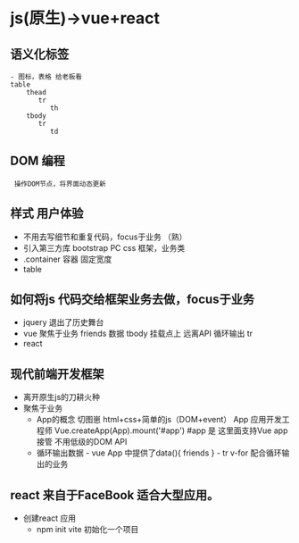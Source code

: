 # js(原生)->vue+react

## 语义化标签
    - 图标，表格 给老板看
    table 
        thead
           tr 
              th
        tbody
           tr
              td

## DOM 编程
     操作DOM节点，将界面动态更新

## 样式  用户体验
   - 不用去写细节和重复代码，focus于业务 （熟）
   - 引入第三方库 bootstrap PC css 框架，业务类
   - .container  容器 固定宽度
   - table 

## 如何将js 代码交给框架业务去做，focus于**业务**
- jquery 退出了历史舞台
- vue 
   聚焦于业务 
   friends 数据
   tbody 挂载点上
   远离API   循环输出 tr
- react

## 现代前端开发框架
- 离开原生js的刀耕火种
- 聚焦于业务
     - App的概念
     切图崽 html+css+简单的js（DOM+event）
     App 应用开发工程师
     Vue.createApp(App).mount('#app')
     #app 是 这里面支持Vue app 接管
     不用低级的DOM API
     - 循环输出数据
           - vue App 中提供了data(){
            friends
           }
           - tr v-for 配合循环输出的业务


## react 来自于FaceBook 适合大型应用。
- 创建react 应用
    - npm init vite 初始化一个项目